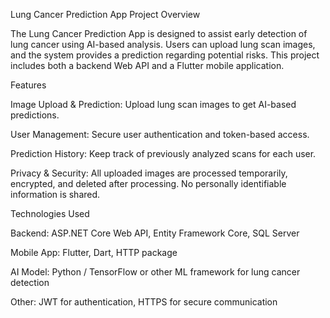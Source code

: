 Lung Cancer Prediction App
Project Overview

The Lung Cancer Prediction App is designed to assist early detection of lung cancer using AI-based analysis. Users can upload lung scan images, and the system provides a prediction regarding potential risks. This project includes both a backend Web API and a Flutter mobile application.

Features

Image Upload & Prediction: Upload lung scan images to get AI-based predictions.

User Management: Secure user authentication and token-based access.

Prediction History: Keep track of previously analyzed scans for each user.

Privacy & Security: All uploaded images are processed temporarily, encrypted, and deleted after processing. No personally identifiable information is shared.

Technologies Used

Backend: ASP.NET Core Web API, Entity Framework Core, SQL Server

Mobile App: Flutter, Dart, HTTP package

AI Model: Python / TensorFlow or other ML framework for lung cancer detection

Other: JWT for authentication, HTTPS for secure communication
